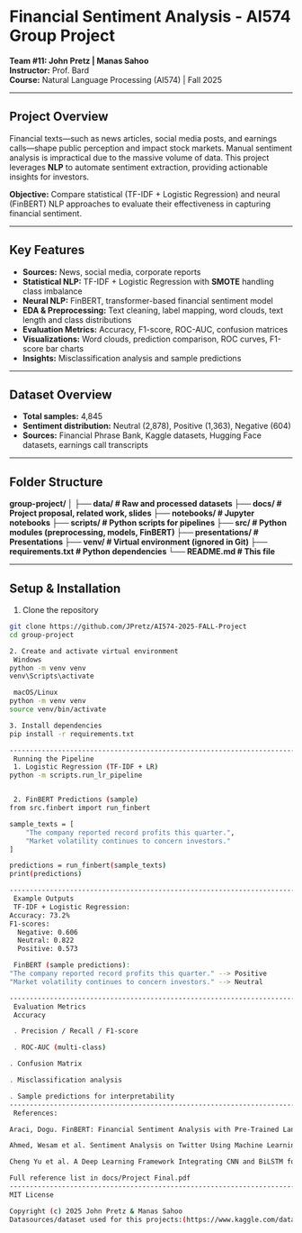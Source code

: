 # Financial Sentiment Analysis - AI574 Group Project

**Team #11: John Pretz | Manas Sahoo**  
**Instructor:** Prof. Bard  
**Course:** Natural Language Processing (AI574) | Fall 2025

---------------------------------------------------------------------------------------------------------------

## Project Overview

Financial texts—such as news articles, social media posts, and earnings calls—shape public perception and impact stock markets. Manual sentiment analysis is impractical due to the massive volume of data. This project leverages **NLP** to automate sentiment extraction, providing actionable insights for investors.

**Objective:** Compare statistical (TF-IDF + Logistic Regression) and neural (FinBERT) NLP approaches to evaluate their effectiveness in capturing financial sentiment.

-------------------------------------------------------------------------------------------------------------------

## Key Features

- **Sources:** News, social media, corporate reports
- **Statistical NLP:** TF-IDF + Logistic Regression with **SMOTE** handling class imbalance
- **Neural NLP:** FinBERT, transformer-based financial sentiment model
- **EDA & Preprocessing:** Text cleaning, label mapping, word clouds, text length and class distributions
- **Evaluation Metrics:** Accuracy, F1-score, ROC-AUC, confusion matrices
- **Visualizations:** Word clouds, prediction comparison, ROC curves, F1-score bar charts
- **Insights:** Misclassification analysis and sample predictions

-----------------------------------------------------------------------------------------------------------

## Dataset Overview

- **Total samples:** 4,845  
- **Sentiment distribution:** Neutral (2,878), Positive (1,363), Negative (604)  
- **Sources:** Financial Phrase Bank, Kaggle datasets, Hugging Face datasets, earnings call transcripts

----------------------------------------------------------------------------------------------------------

## Folder Structure

**group-project/
│
├── data/               # Raw and processed datasets
├── docs/               # Project proposal, related work, slides
├── notebooks/          # Jupyter notebooks
├── scripts/            # Python scripts for pipelines
├── src/                # Python modules (preprocessing, models, FinBERT)
├── presentations/      # Presentations
├── venv/               # Virtual environment (ignored in Git)
├── requirements.txt    # Python dependencies
└── README.md           # This file**

-------------------------------------------------------------------------------------

## Setup & Installation

1. Clone the repository
```bash
git clone https://github.com/JPretz/AI574-2025-FALL-Project
cd group-project

2. Create and activate virtual environment
 Windows
python -m venv venv
venv\Scripts\activate

 macOS/Linux
python -m venv venv
source venv/bin/activate

3. Install dependencies
pip install -r requirements.txt

-------------------------------------------------------------------------------------
 Running the Pipeline
 1. Logistic Regression (TF-IDF + LR)
python -m scripts.run_lr_pipeline


 2. FinBERT Predictions (sample)
from src.finbert import run_finbert

sample_texts = [
    "The company reported record profits this quarter.",
    "Market volatility continues to concern investors."
]

predictions = run_finbert(sample_texts)
print(predictions)

-----------------------------------------------------------------------------------
 Example Outputs
 TF-IDF + Logistic Regression:
Accuracy: 73.2%
F1-scores:
  Negative: 0.606
  Neutral: 0.822
  Positive: 0.573

 FinBERT (sample predictions):
"The company reported record profits this quarter." --> Positive
"Market volatility continues to concern investors." --> Neutral

------------------------------------------------------------------------------------
 Evaluation Metrics
 Accuracy

 . Precision / Recall / F1-score

 . ROC-AUC (multi-class)

. Confusion Matrix

. Misclassification analysis

. Sample predictions for interpretability
-------------------------------------------------------------------------------------
 References:

Araci, Dogu. FinBERT: Financial Sentiment Analysis with Pre-Trained Language Models. 2019.

Ahmed, Wesam et al. Sentiment Analysis on Twitter Using Machine Learning Techniques and TF-IDF. 2023.

Cheng Yu et al. A Deep Learning Framework Integrating CNN and BiLSTM for Financial Systemic Risk Analysis. 2025.

Full reference list in docs/Project Final.pdf
-----------------------------------------------------------------------------------
MIT License

Copyright (c) 2025 John Pretz & Manas Sahoo
Datasources/dataset used for this projects:(https://www.kaggle.com/datasets/ankurzing/sentiment-analysis-for-financial-news)

